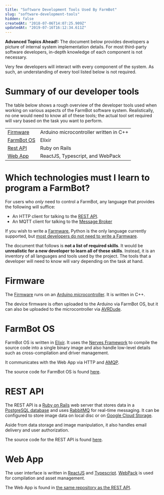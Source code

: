 ```yaml
---
title: "Software Development Tools Used By FarmBot"
slug: "software-development-tools"
hidden: false
createdAt: "2018-07-06T14:07:25.909Z"
updatedAt: "2019-07-16T16:12:34.611Z"
---
```


__Advanced Topics Ahead!:__
The document below provides developers a picture of internal system implementation details. For most third-party software developers, in-depth knowledge of each component is not necessary.

Very few developers will interact with every component of the system. As such, an understanding of every tool listed below is not required.

# Summary of our developer tools
The table below shows a rough overview of the developer tools used when working on various aspects of the FarmBot software system. Realistically, no one would need to know all of these tools; the actual tool set required will vary based on the task you want to perform.

|                              |                              |
|------------------------------|------------------------------|
|[Firmware](#section-firmware) |Arduino microcontroller written in C++
|[FarmBot OS](#section-farmbot-os)|Elixir
|[Rest API](#section-rest-api) |Ruby on Rails
|[Web App](#section-web-app)   |ReactJS, Typescript, and WebPack

# Which technologies must I learn to program a FarmBot?

For users who _only_ need to control a FarmBot, any language that provides the following will suffice:

 * An HTTP client for talking to the [REST API](doc:rest-api).
 * An MQTT client for talking to the [Message Broker](doc:message-broker)

If you wish to write a [Farmware](doc:farmware), Python is the only language currently supported, but [most developers do not need to write a Farmware](doc:you-might-not-need-farmware).

The document that follows is **not a list of required skills**. It would be **unrealistic for a new developer to learn all of these skills**. Instead, it is an inventory of all languages and tools used by the project. The tools that a developer will need to know will vary depending on the task at hand.

# Firmware

The [Firmware](https://github.com/FarmBot/farmbot-arduino-firmware) runs on an [Arduino microcontroller](https://farm.bot/shop/arduino-mega-2560/). It is written in C++.

The device firmware is often uploaded to the Arduino via FarmBot OS, but it can also be uploaded to the microcontroller via [AVRDude](https://www.nongnu.org/avrdude/).

# FarmBot OS

FarmBot OS is written in [Elixir](https://elixir-lang.org). It uses the [Nerves Framework](https://nerves-project.org) to compile the source code into a single binary image and also handle low-level details such as cross-compilation and driver management.

It communicates with the Web App via HTTP and [AMQP](https://www.amqp.org).

The source code for FarmBot OS is found [here](https://github.com/FarmBot/farmbot_os).

# REST API

The REST API is a [Ruby on Rails](https://rubyonrails.org) web server that stores data in a [PostgreSQL database](https://www.postgresql.org/about/) and uses [RabbitMQ](https://www.rabbitmq.com) for real-time messaging. It can be configured to store image data on local disc or on [Google Cloud Storage](https://cloud.google.com/storage/).

Aside from data storage and image manipulation, it also handles email delivery and user authorization.

The source code for the REST API is found [here](https://github.com/FarmBot/Farmbot-Web-App).

# Web App

The user interface is written in [ReactJS](https://reactjs.org) and [Typescript](https://www.typescriptlang.org). [WebPack](https://webpack.js.org) is used for compilation and asset management.

The Web App is found in [the same repository as the REST API](https://github.com/FarmBot/Farmbot-Web-App).
